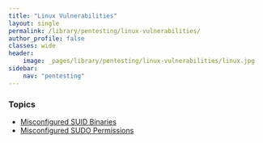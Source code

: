 ```yaml
---
title: "Linux Vulnerabilities"
layout: single
permalink: /library/pentesting/linux-vulnerabilities/
author_profile: false
classes: wide
header:
    image: _pages/library/pentesting/linux-vulnerabilities/linux.jpg
sidebar:
    nav: "pentesting"
---
```


### Topics

<!-- {% include nav_list nav="linux-vulnerabilities" %} -->

- [Misconfigured SUID Binaries](/library/pentesting/linux-vulnerabilities/misconfigured-suid-binaries)
- [Misconfigured SUDO Permissions](/library/pentesting/linux-vulnerabilities/misconfigured-sudo-permissions)

